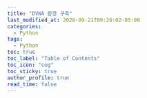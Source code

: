 ```yaml
---
title: "DVWA 환경 구축"
last_modified_at: 2020-09-21T00:20:02-05:00
categories:
  - Python
tags:
  - Python
toc: true 
toc_label: "Table of Contents"
toc_icon: "cog"
toc_sticky: true 
author_profile: true 
read_time: false 
---
```


<figure class="align-center">
  <img src="{{ site.url }}{{ site.baseurl }}/assets/images/DVWA/Setting1.jpg" alt="">
  <figcaption></figcaption>
</figure>

<figure class="align-center">
  <img src="{{ site.url }}{{ site.baseurl }}/assets/images/DVWA/Setting2.jpg" alt="">
  <figcaption></figcaption>
</figure>

<figure class="align-center">
  <img src="{{ site.url }}{{ site.baseurl }}/assets/images/DVWA/Setting3.jpg" alt="">
  <figcaption></figcaption>
</figure>

<figure class="align-center">
  <img src="{{ site.url }}{{ site.baseurl }}/assets/images/DVWA/Setting4.jpg" alt="">
  <figcaption></figcaption>
</figure>

<figure class="align-center">
  <img src="{{ site.url }}{{ site.baseurl }}/assets/images/DVWA/Setting5.jpg" alt="">
  <figcaption></figcaption>
</figure>

<figure class="align-center">
  <img src="{{ site.url }}{{ site.baseurl }}/assets/images/DVWA/Setting6.jpg" alt="">
  <figcaption></figcaption>
</figure>

<figure class="align-center">
  <img src="{{ site.url }}{{ site.baseurl }}/assets/images/DVWA/Setting7.jpg" alt="">
  <figcaption></figcaption>
</figure>

